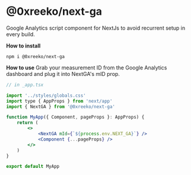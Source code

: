 # @0xreeko/next-ga

Google Analytics script component for NextJs to avoid recurrent setup in every build.

**How to install**

```
npm i @0xreeko/next-ga
```

**How to use**
Grab your measurement ID from the Google Analytics dashboard and plug it into NextGA's mID prop.

```jsx
// in _app.tsx

import '../styles/globals.css'
import type { AppProps } from 'next/app'
import { NextGA } from '@0xreeko/next-ga'

function MyApp({ Component, pageProps }: AppProps) {
    return (
        <>
            <NextGA mId={`${process.env.NEXT_GA}`} />
            <Component {...pageProps} />
        </>
    )
}

export default MyApp
 
```